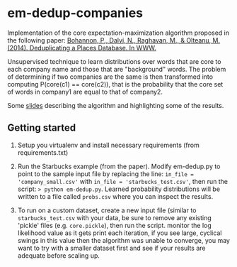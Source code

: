 # em-dedup-companies

Implementation of the core expectation-maximization algorithm proposed in the following paper:
[Bohannon, P., Dalvi, N., Raghavan, M., & Olteanu, M. (2014). Deduplicating a Places Database. In WWW.](http://wwwconference.org/proceedings/www2014/proceedings/p409.pdf)

Unsupervised technique to learn distributions over words that are core to each company name and those that are "background" words. 
The problem of determining if two companies are the same is then transformed into computing P(core(c1) == core(c2)), 
that is the probability that the core set of words in company1 are equal to that of company2.

Some [slides](https://docs.google.com/presentation/d/1C2tC-zA9LrYv-zE5vzJGFnFJnEM2_2Ebj46fzkveWxI/edit#slide=id.p) describing
the algorithm and highlighting some of the results.


## Getting started

1. Setup you virtualenv and install necessary requirements (from requirements.txt)

2. Run the Starbucks example (from the paper). Modify em-dedup.py to point to the sample input file by replacing the line:
 `in_file = 'company_small.csv'` with `in_file = 'starbucks_test.csv'`, then run the script: `> python em-dedup.py`.
  Learned probability distributions will be written to a file called `probs.csv` where you can inspect the results.
  
3. To run on a custom dataset, create a new input file (similar to `starbucks_test.csv` with your data, be sure to remove any existing 
'pickle' files (e.g. `core.pickle`), then run the script. monitor the log likelihood value as it gets print each iteration, if you see
large, cyclical swings in this value then the algorithm was unable to converge, you may want to try with a smaller dataset first and
see if your results are adequate before scaling up.
  
